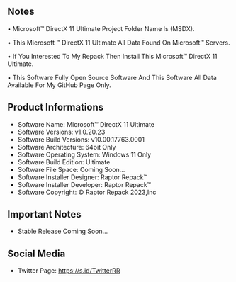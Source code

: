 Notes
-----

• Microsoft™ DirectX 11 Ultimate Project Folder Name Is (MSDX).

• This Microsoft ™ DirectX 11 Ultimate All Data Found On Microsoft™ Servers.

• If You Interested To My Repack Then Install This Microsoft™ DirectX 11 Ultimate.

• This Software Fully Open Source Software And This Software All Data Available For My GitHub Page Only.

Product Informations
--------------------
- Software Name: Microsoft™ DirectX 11 Ultimate 
- Software Versions: v1.0.20.23
- Software Build Versions: v10.00.17763.0001
- Software Architecture: 64bit Only
- Software Operating System: Windows 11 Only
- Software Build Edition: Ultimate
- Software File Space: Coming Soon...
- Software Installer Designer: Raptor Repack™
- Software Installer Developer: Raptor Repack™
- Software Copyright: © Raptor Repack 2023,Inc

Important Notes
---------------
- Stable Release Coming Soon...

Social Media
------------
- Twitter Page: https://s.id/TwitterRR
